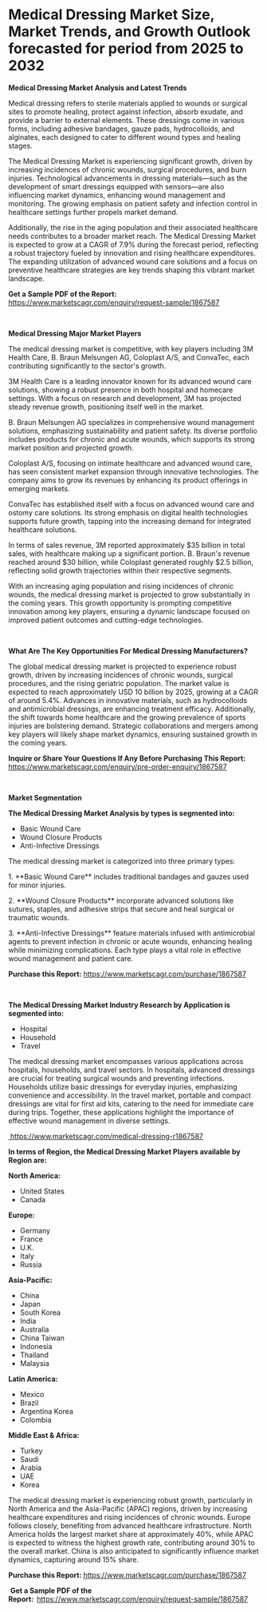 <p><h1>Medical Dressing Market Size, Market Trends, and Growth Outlook forecasted for period from 2025 to 2032</h1></p><p><strong>Medical Dressing Market Analysis and Latest Trends</strong></p>
<p><p>Medical dressing refers to sterile materials applied to wounds or surgical sites to promote healing, protect against infection, absorb exudate, and provide a barrier to external elements. These dressings come in various forms, including adhesive bandages, gauze pads, hydrocolloids, and alginates, each designed to cater to different wound types and healing stages.</p><p>The Medical Dressing Market is experiencing significant growth, driven by increasing incidences of chronic wounds, surgical procedures, and burn injuries. Technological advancements in dressing materials—such as the development of smart dressings equipped with sensors—are also influencing market dynamics, enhancing wound management and monitoring. The growing emphasis on patient safety and infection control in healthcare settings further propels market demand.</p><p>Additionally, the rise in the aging population and their associated healthcare needs contributes to a broader market reach. The Medical Dressing Market is expected to grow at a CAGR of 7.9% during the forecast period, reflecting a robust trajectory fueled by innovation and rising healthcare expenditures. The expanding utilization of advanced wound care solutions and a focus on preventive healthcare strategies are key trends shaping this vibrant market landscape.</p></p>
<p><strong>Get a Sample PDF of the Report:&nbsp;</strong> <a href="https://www.marketscagr.com/enquiry/request-sample/1867587?utm_campaign=2959&utm_medium=2&utm_source=Github&utm_content=ia&utm_term=13042025&utm_id=medical-dressing">https://www.marketscagr.com/enquiry/request-sample/1867587</a></p>
<p>&nbsp;</p>
<p><strong>Medical Dressing Major Market Players</strong></p>
<p><p>The medical dressing market is competitive, with key players including 3M Health Care, B. Braun Melsungen AG, Coloplast A/S, and ConvaTec, each contributing significantly to the sector's growth. </p><p>3M Health Care is a leading innovator known for its advanced wound care solutions, showing a robust presence in both hospital and homecare settings. With a focus on research and development, 3M has projected steady revenue growth, positioning itself well in the market.</p><p>B. Braun Melsungen AG specializes in comprehensive wound management solutions, emphasizing sustainability and patient safety. Its diverse portfolio includes products for chronic and acute wounds, which supports its strong market position and projected growth.</p><p>Coloplast A/S, focusing on intimate healthcare and advanced wound care, has seen consistent market expansion through innovative technologies. The company aims to grow its revenues by enhancing its product offerings in emerging markets.</p><p>ConvaTec has established itself with a focus on advanced wound care and ostomy care solutions. Its strong emphasis on digital health technologies supports future growth, tapping into the increasing demand for integrated healthcare solutions.</p><p>In terms of sales revenue, 3M reported approximately $35 billion in total sales, with healthcare making up a significant portion. B. Braun's revenue reached around $30 billion, while Coloplast generated roughly $2.5 billion, reflecting solid growth trajectories within their respective segments.</p><p>With an increasing aging population and rising incidences of chronic wounds, the medical dressing market is projected to grow substantially in the coming years. This growth opportunity is prompting competitive innovation among key players, ensuring a dynamic landscape focused on improved patient outcomes and cutting-edge technologies.</p></p>
<p>&nbsp;</p>
<p><strong>What Are The Key Opportunities For Medical Dressing Manufacturers?</strong></p>
<p><p>The global medical dressing market is projected to experience robust growth, driven by increasing incidences of chronic wounds, surgical procedures, and the rising geriatric population. The market value is expected to reach approximately USD 10 billion by 2025, growing at a CAGR of around 5.4%. Advances in innovative materials, such as hydrocolloids and antimicrobial dressings, are enhancing treatment efficacy. Additionally, the shift towards home healthcare and the growing prevalence of sports injuries are bolstering demand. Strategic collaborations and mergers among key players will likely shape market dynamics, ensuring sustained growth in the coming years.</p></p>
<p><strong>Inquire or Share Your Questions If Any Before Purchasing This Report:</strong> <a href="https://www.marketscagr.com/enquiry/pre-order-enquiry/1867587?utm_campaign=2959&utm_medium=2&utm_source=Github&utm_content=ia&utm_term=13042025&utm_id=medical-dressing">https://www.marketscagr.com/enquiry/pre-order-enquiry/1867587</a></p>
<p>&nbsp;</p>
<p><strong>Market Segmentation</strong></p>
<p><strong>The Medical Dressing Market Analysis by types is segmented into:</strong></p>
<p><ul><li>Basic Wound Care</li><li>Wound Closure Products</li><li>Anti-Infective Dressings</li></ul></p>
<p><p>The medical dressing market is categorized into three primary types: </p><p>1. **Basic Wound Care** includes traditional bandages and gauzes used for minor injuries.  </p><p>2. **Wound Closure Products** incorporate advanced solutions like sutures, staples, and adhesive strips that secure and heal surgical or traumatic wounds.  </p><p>3. **Anti-Infective Dressings** feature materials infused with antimicrobial agents to prevent infection in chronic or acute wounds, enhancing healing while minimizing complications. Each type plays a vital role in effective wound management and patient care.</p></p>
<p><strong>Purchase this Report:&nbsp;</strong><a href="https://www.marketscagr.com/purchase/1867587?utm_campaign=2959&utm_medium=2&utm_source=Github&utm_content=ia&utm_term=13042025&utm_id=medical-dressing">https://www.marketscagr.com/purchase/1867587</a></p>
<p>&nbsp;</p>
<p><strong>The Medical Dressing Market Industry Research by Application is segmented into:</strong></p>
<p><ul><li>Hospital</li><li>Household</li><li>Travel</li></ul></p>
<p><p>The medical dressing market encompasses various applications across hospitals, households, and travel sectors. In hospitals, advanced dressings are crucial for treating surgical wounds and preventing infections. Households utilize basic dressings for everyday injuries, emphasizing convenience and accessibility. In the travel market, portable and compact dressings are vital for first aid kits, catering to the need for immediate care during trips. Together, these applications highlight the importance of effective wound management in diverse settings.</p></p>
<p><a href="https://www.marketscagr.com/medical-dressing-r1867587?utm_campaign=2959&utm_medium=2&utm_source=Github&utm_content=ia&utm_term=13042025&utm_id=medical-dressing">&nbsp;https://www.marketscagr.com/medical-dressing-r1867587</a></p>
<p><strong>In terms of Region, the Medical Dressing Market Players available by Region are:</strong></p>
<p>
    <p> <strong> North America: </strong>
        <ul>
            <li>United States</li>
            <li>Canada</li>
        </ul>
        </p> 
    <p> <strong> Europe: </strong>
        <ul>
            <li>Germany</li>
            <li>France</li>
            <li>U.K.</li>
            <li>Italy</li>
            <li>Russia</li>
        </ul>
        </p> 
    <p> <strong> Asia-Pacific: </strong>
        <ul>
            <li>China</li>
            <li>Japan</li>
            <li>South Korea</li>
            <li>India</li>
            <li>Australia</li>
            <li>China Taiwan</li>
            <li>Indonesia</li>
            <li>Thailand</li>
            <li>Malaysia</li>
        </ul>
        </p> 
    <p> <strong> Latin America: </strong>
        <ul>
            <li>Mexico</li>
            <li>Brazil</li>
            <li>Argentina Korea</li>
            <li>Colombia</li>
        </ul>
        </p> 
    <p> <strong> Middle East & Africa: </strong>
        <ul>
            <li>Turkey</li>
            <li>Saudi</li>
            <li>Arabia</li>
            <li>UAE</li>
            <li>Korea</li>
        </ul>
    </p>
    </p>
<p><p>The medical dressing market is experiencing robust growth, particularly in North America and the Asia-Pacific (APAC) regions, driven by increasing healthcare expenditures and rising incidences of chronic wounds. Europe follows closely, benefiting from advanced healthcare infrastructure. North America holds the largest market share at approximately 40%, while APAC is expected to witness the highest growth rate, contributing around 30% to the overall market. China is also anticipated to significantly influence market dynamics, capturing around 15% share.</p></p>
<p><strong>Purchase this Report: </strong><a href="https://www.marketscagr.com/purchase/1867587?utm_campaign=2959&utm_medium=2&utm_source=Github&utm_content=ia&utm_term=13042025&utm_id=medical-dressing">https://www.marketscagr.com/purchase/1867587</a></p>
<p>&nbsp;<strong>Get a Sample PDF of the Report:&nbsp;&nbsp;</strong><a href="https://www.marketscagr.com/enquiry/request-sample/1867587?utm_campaign=2959&utm_medium=2&utm_source=Github&utm_content=ia&utm_term=13042025&utm_id=medical-dressing">https://www.marketscagr.com/enquiry/request-sample/1867587</a></p>
<p><strong></strong></p>
<p><p></p><p></p><p></p></p>